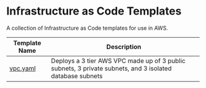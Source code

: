 # Infrastructure as Code Templates
A collection of Infrastructure as Code templates for use in AWS.

|Template Name|Description|
|-|-|
| [vpc.yaml](./vpc.yaml) | Deploys a 3 tier AWS VPC made up of 3 public subnets, 3 private subnets, and 3 isolated database subnets |
